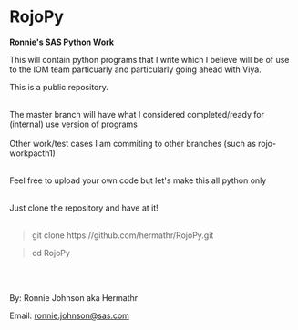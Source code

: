 # RojoPy
<b>Ronnie's SAS Python Work</b>
<br>


This will contain python programs that I write which I believe will be of use to the IOM team particuarly and particularly going ahead with Viya.
<br>

This is a public repository.
<br>
<br>

The master branch will have what I considered completed/ready for (internal) use version of programs
<br>
<br>
Other work/test cases I am commiting to other branches (such as rojo-workpacth1)
<br>
<br>


Feel free to upload your own code but let's make this all python only
<br>
<br>


Just clone the repository and have at it!
<br>
<br>
<blockquote>git clone https://github.com/hermathr/RojoPy.git</blockquote>
<blockquote>cd RojoPy</blockquote>
<br>
<br>
  
  By: Ronnie Johnson aka Hermathr
  
  Email: ronnie.johnson@sas.com
